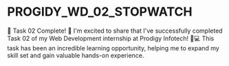 # PROGIDY_WD_02_STOPWATCH
🌟 Task 02 Complete! 🌟  I'm excited to share that I've successfully completed Task 02 of my Web Development internship at Prodigy Infotech! 🚀💻  This task has been an incredible learning opportunity, helping me to expand my skill set and gain valuable hands-on experience.

